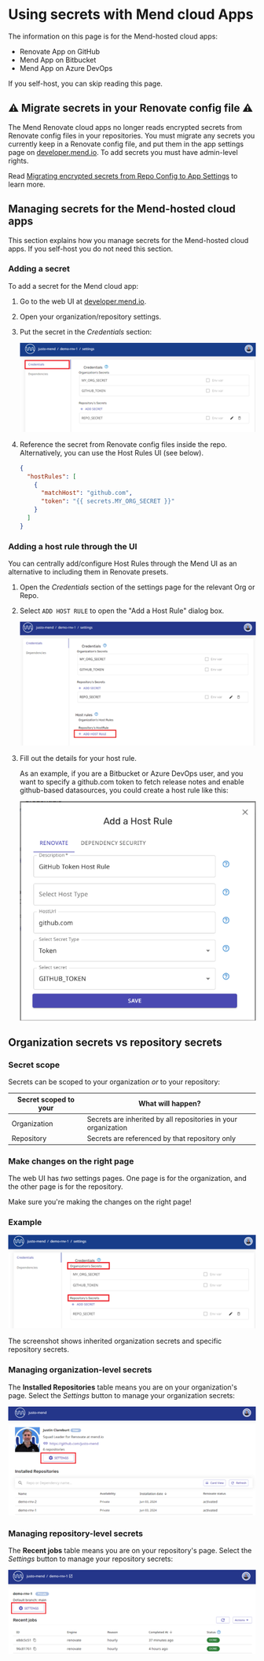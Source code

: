 # Using secrets with Mend cloud Apps

The information on this page is for the Mend-hosted cloud apps:

- Renovate App on GitHub
- Mend App on Bitbucket
- Mend App on Azure DevOps

If you self-host, you can skip reading this page.

## :warning: Migrate secrets in your Renovate config file :warning:

The Mend Renovate cloud apps no longer reads encrypted secrets from Renovate config files in your repositories.
You must migrate any secrets you currently keep in a Renovate config file, and put them in the app settings page on [developer.mend.io](https://developer.mend.io).
To add secrets you must have admin-level rights.

Read [Migrating encrypted secrets from Repo Config to App Settings](migrating-secrets.md) to learn more.

## Managing secrets for the Mend-hosted cloud apps

This section explains how you manage secrets for the Mend-hosted cloud apps.
If you self-host you do not need this section.

### Adding a secret

To add a secret for the Mend cloud app:

1. Go to the web UI at [developer.mend.io](https://developer.mend.io).
2. Open your organization/repository settings.
3. Put the secret in the _Credentials_ section:

   ![Credentials settings page](../assets/images/app-settings/app-credentials.png)

4. Reference the secret from Renovate config files inside the repo.
   Alternatively, you can use the Host Rules UI (see below).

   ```json
   {
     "hostRules": [
       {
         "matchHost": "github.com",
         "token": "{{ secrets.MY_ORG_SECRET }}"
       }
     ]
   }
   ```

### Adding a host rule through the UI

You can centrally add/configure Host Rules through the Mend UI as an alternative to including them in Renovate presets.

1. Open the _Credentials_ section of the settings page for the relevant Org or Repo.
2. Select `ADD HOST RULE` to open the "Add a Host Rule" dialog box.

   ![Add Host Rule](../assets/images/app-settings/add-host-rule.png)

3. Fill out the details for your host rule.

   As an example, if you are a Bitbucket or Azure DevOps user, and you want to specify a github.com token to fetch release notes and enable github-based datasources, you could create a host rule like this:

   ![Host Rules dialog box](../assets/images/app-settings/host-rules.png)

## Organization secrets vs repository secrets

### Secret scope

Secrets can be scoped to your organization _or_ to your repository:

| Secret scoped to your | What will happen?                                              |
| --------------------- | -------------------------------------------------------------- |
| Organization          | Secrets are inherited by all repositories in your organization |
| Repository            | Secrets are referenced by that repository only                 |

### Make changes on the right page

The web UI has _two_ settings pages.
One page is for the organization, and the other page is for the repository.

Make sure you're making the changes on the right page!

### Example

![Credentials from the repository settings page](../assets/images/app-settings/org-and-repo-secrets.png)

The screenshot shows inherited organization secrets and specific repository secrets.

### Managing organization-level secrets

The **Installed Repositories** table means you are on your organization's page.
Select the _Settings_ button to manage your organization secrets:

![organization settings button](../assets/images/app-settings/org-settings-button.png)

### Managing repository-level secrets

The **Recent jobs** table means you are on your repository's page.
Select the _Settings_ button to manage your repository secrets:

![repository settings button](../assets/images/app-settings/repo-settings-button.png)
